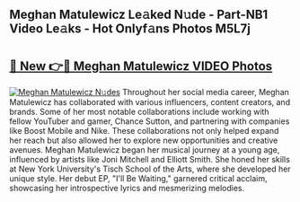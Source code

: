 ## Meghan Matulewicz Le𝚊ked N𝚞de - Part-NB1 Video Le𝚊ks - Hot Onlyf𝚊ns Photos M5L7j

# <h2><a href="http://ab46890.deff.icu/?id=Meghan+Matulewicz">🔗 New 👉🔴 Meghan Matulewicz VIDEO Photos</a></h2>

[![Meghan Matulewicz N𝚞des](https://i.imgur.com/rIISA9y.gif)](http://ab46890.deff.icu/?id=Meghan+Matulewicz)
Throughout her social media career, Meghan Matulewicz has collaborated with various influencers, content creators, and brands. Some of her most notable collaborations include working with fellow YouTuber and gamer, Chance Sutton, and partnering with companies like Boost Mobile and Nike. These collaborations not only helped expand her reach but also allowed her to explore new opportunities and creative avenues. Meghan Matulewicz began her musical journey at a young age, influenced by artists like Joni Mitchell and Elliott Smith. She honed her skills at New York University's Tisch School of the Arts, where she developed her unique style. Her debut EP, "I'll Be Waiting," garnered critical acclaim, showcasing her introspective lyrics and mesmerizing melodies.
